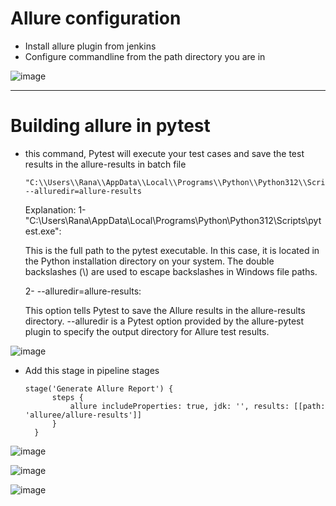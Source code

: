 # Allure configuration
- Install allure plugin from jenkins
- Configure commandline from the path directory you are in


![image](https://github.com/user-attachments/assets/1be7339c-8b5a-4155-ae65-dc36feebb934)


  
-----------------------------------------------------------------------------------------


# Building allure in pytest

- this command, Pytest will execute your test cases and save the test results in the allure-results in batch file

      "C:\\Users\\Rana\\AppData\\Local\\Programs\\Python\\Python312\\Scripts\\pytest.exe" --alluredir=allure-results
  Explanation:
  1- "C:\Users\Rana\AppData\Local\Programs\Python\Python312\Scripts\pytest.exe":

    This is the full path to the pytest executable. In this case, it is located in the Python installation directory on your system.
    The double backslashes (\\) are used to escape backslashes in Windows file paths.


  2- --alluredir=allure-results:

    This option tells Pytest to save the Allure results in the allure-results directory.
    --alluredir is a Pytest option provided by the allure-pytest plugin to specify the output directory for Allure test results.
    

![image](https://github.com/user-attachments/assets/dec299c0-4b18-48f0-b411-3e3bafe261ff)





- Add this stage in pipeline stages

      stage('Generate Allure Report') {
            steps {
                allure includeProperties: true, jdk: '', results: [[path: 'alluree/allure-results']]
            }
        }
![image](https://github.com/user-attachments/assets/d3fe88a1-3223-4d1e-8b14-5cdfb82ff31d)



![image](https://github.com/user-attachments/assets/e4e0e6c9-74e6-4346-82a8-d165bde7f371)




![image](https://github.com/user-attachments/assets/75faffc4-6450-43cd-a2ed-024dd491b987)











